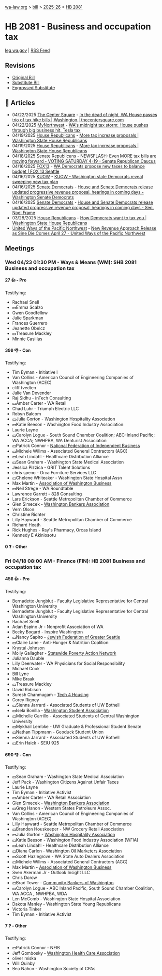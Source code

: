 [wa-law.org](/) > [bill](/bill/) > [2025-26](/bill/2025-26/) > [HB 2081](/bill/2025-26/hb/2081/)

# HB 2081 - Business and occupation tax
[leg.wa.gov](https://app.leg.wa.gov/billsummary?BillNumber=2081&Year=2025&Initiative=false) | [RSS Feed](./rss.xml)

## Revisions
* [Original Bill](1/)
* [Substitute Bill](S/)
* [Engrossed Substitute](S.E/)

## 📰 Articles
* 04/22/2025 [The Center Square](/org/the_center_square/) - [In the dead of night, WA House passes trio of tax hike bills | Washington | thecentersquare.com](https://www.thecentersquare.com/washington/article_a3a47717-2e5f-444c-8864-bdb5bfedbc19.html#:~:text=Engrossed%20Substitute%20House%20Bill%202081)
* 04/22/2025 [MyNorthwest](/org/mynorthwest/) - [WA's midnight tax storm: House pushes through big business hit, Tesla tax](https://mynorthwest.com/mynorthwest-politics/big-business-tesla-tax/4078830#:~:text=ESHB%202081)
* 04/19/2025 [House Republicans](/org/house_republicans/) - [More tax increase proposals | Washington State House Republicans](http://houserepublicans.wa.gov/current/more-tax-increase-proposals/#:~:text=House%20Bill%202081)
* 04/19/2025 [House Republicans](/org/house_republicans/) - [More tax increase proposals | Washington State House Republicans](https://houserepublicans.wa.gov/current/more-tax-increase-proposals/#:~:text=House%20Bill%202081)
* 04/18/2025 [Senate Republicans](/org/senate_republicans/) - [NEWSFLASH: Even MORE tax bills are moving forward - VOTING SATURDAY 4-19 - Senate Republican Caucus](https://src.wastateleg.org/blog/newsflash-even-tax-bills-moving-forward-voting-tomorrow/#:~:text=HB%202081:)
* 04/16/2025 [FOX13](/org/fox13/) - [WA Democrats propose new taxes to balance budget | FOX 13 Seattle](https://www.fox13seattle.com/news/wa-democrats-propose-new-taxes#:~:text=companion%20legislation)
* 04/16/2025 [KUOW](/org/kuow/) - [KUOW - Washington state Democrats reveal sweeping new tax plan](https://www.kuow.org/stories/democrats-in-washington-legislature-reveal-sweeping-new-tax-plan#:~:text=increase%20in%20a%20surcharge)
* 04/16/2025 [Senate Democrats](/org/senate_democrats/) - [House and Senate Democrats release updated progressive revenue proposal, hearings in coming days - Washington Senate Democrats](https://senatedemocrats.wa.gov/blog/2025/04/15/house-and-senate-democrats-release-updated-progressive-revenue-proposal-hearings-in-coming-days/#:~:text=House%20Bill%202081)
* 04/16/2025 [Senate Democrats](/org/senate_democrats/) - [House and Senate Democrats release updated progressive revenue proposal, hearings in coming days - Sen. Noel Frame](https://senatedemocrats.wa.gov/frame/2025/04/15/house-and-senate-democrats-release-updated-progressive-revenue-proposal-hearings-in-coming-days/#:~:text=House%20Bill%202081)
* 03/28/2025 [House Republicans](/org/house_republicans/) - [How Democrats want to tax you | Washington State House Republicans](http://houserepublicans.wa.gov/how-democrats-want-to-tax-you/#:~:text=House%20Bill%202081)
* [United Ways of the Pacific Northwest](/org/united_ways_of_the_pacific_northwest/) - [New Revenue Approach Release as Sine Die Comes April 27 - United Ways of the Pacific Northwest](https://www.uwpnw.org/legupdate04212025#:~:text=HB%202081)

## Meetings
### Wed 04/23 01:30 PM - Ways & Means (WM): SHB 2081 Business and occupation tax
#### 27 👍 - Pro
Testifying:
* Rachael Snell
* 💵Emma Scalzo
* Gwen Goodfellow
* Julie Sparkman
* Frances Guerrero
* Jeanette Obelcz
* 💵Treasure Mackley
* Minnie Casillas

#### 399 👎 - Con
Testifying:
* Tim Eyman - Initiative l
* Van Collins - American Council of Engineering Companies of Washington (ACEC)
* cliff tvedten
* Julie Van Devender
* Raj Sidhu - inTech Consulting
* 💵Amber Carter - WA Retail
* Chad Luhr - Triumph Electric LLC
* Robyn Balcom
* 💵Julia Gorton - [Washington Hospitality Association](/org/washington_hospitality_association/)
* 💵Katie Beeson - Washington Food Industry Association
* Laurie Layne
* 💵Carolyn Logue - South Sound Chamber Coalition; ABC-Inland Pacific; WA ACCA; NWHPBA,  WA Denturist Association
* 💵Patrick Connor - [National Federation of Independent Business](/org/national_federation_of_independent_business/)
* 💵Michele Willms - Associated General Contractors (AGC)
* 💵Leah Lindahl - Healthcare Distribution Alliance
* 💵Sean Graham - Washington State Medical Association
* Jessica Pizzica - GRIT Talent Solutions
* chris speno - Orca Furniture Services LLC
* 💵Chelene Whiteaker - Washington State Hospital Assn
* Max Martin - [Association of Washington Business](/org/association_of_washington_business/)
* 💵Neil Strege - WA Roundtable
* Lawrence Garrett - 828 Consulting
* Lars Erickson - Seattle Metropolitan Chamber of Commerce
* Glen Simecek - [Washington Bankers Association](/org/washington_bankers_association/)
* Vern Olson
* Christine Richter
* Lilly Hayward - Seattle Metropolitan Chamber of Commerce
* Richard Heath
* Rick Hughes - Ray's Pharmacy, Orcas Island
* Kennedy E Akinlosotu

#### 0 ❓ - Other

### Fri 04/18 08:00 AM - Finance (FIN): HB 2081 Business and occupation tax
#### 456 👍 - Pro
Testifying:
* Bernadette Jungblut - Faculty Legislative Representative for Central Washington University
* Bernadette Jungblut - Faculty Legislative Representative for Central Washington University
* Rachael Snell
* Adan Espino Jr - Nonprofit Association of WA
* Becky Bogard - Inspire Washington
* 💵Nancy Sapiro - [Jewish Federation of Greater Seattle](/org/jewish_federation_of_greater_seattle/)
* 💵Claire Lane - Anti-Hunger & Nutrition Coalition
* Krystal Johnson
* Molly Gallagher - [Statewide Poverty Action Network](/org/statewide_poverty_action_network/)
* Julianna Dauble
* Lilly Deerwater - WA Physicians for Social Responsibility
* Michael Cook
* Bill Lyne
* Mike Braak
* 💵Treasure Mackley
* David Robison
* Suresh Chanmugam - [Tech 4 Housing](/org/tech_4_housing/)
* Corey Rigney
* 💵Sienna Jarrard - Associated Students of UW Bothell
* 💵Isela Bonilla - [Washington Student Association](/org/washington_student_association/)
* 💵Michelle Carrillo - Associated Students of Central Washington University
* 💵Mykhail Lembke - UW Graduate & Professional Student Senate
* 💵Nathan Tippmann - Geoduck Student Union
* 💵Sienna Jarrard - Associated Students of UW Bothell
* 💵Erin Haick - SEIU 925

#### 690 👎 - Con
Testifying:
* 💵Sean Graham - Washington State Medical Association
* Jeff Pack - Washington Citizens Against Unfair Taxes
* Laurie Layne
* Tim Eyman - Initiative Activist
* 💵Amber Carter - WA Retail Association
* Glen Simecek - [Washington Bankers Association](/org/washington_bankers_association/)
* 💵Greg Hanon - Western States Petroleum Assoc.
* Van Collins - American Council of Engineering Companies of Washington (ACEC)
* Lilly Hayward - Seattle Metropolitan Chamber of Commerce
* 💵Brandon Houskeeper - NW Grocery Retail Association
* 💵Julia Gorton - [Washington Hospitality Association](/org/washington_hospitality_association/)
* 💵Katie Beeson - Washington Food Industry Association (WFIA)
* 💵Leah Lindahl - Healthcare Distribution Alliance
* 💵Diana Carlen - [Washington Oil Marketers Association](/org/washington_oil_marketers_association/)
* 💵Scott Hazlegrove - WA State Auto Dealers Association
* 💵Michele Willms - Associated General Contractors (AGC)
* Max Martin - [Association of Washington Business](/org/association_of_washington_business/)
* Sven Akerman Jr - Outlook Insight LLC
* Chris Dorow
* 💵Brad Tower - [Community Bankers of Washington](/org/community_bankers_of_washington/)
* 💵Carolyn Logue - ABC Inland Pacific, South Sound Chamber Coalition, WA ACCA , NWHPBA, WDA
* Len McComb - Washington State Hospital Association
* Dakota Manley - Washington State Young Republicans
* Victoria Tinker
* Tim Eyman - Initiative Activist

#### 7 ❓ - Other
Testifying:
* 💵Patrick Connor - NFIB
* Jeff Gombosky - [Washington Health Care Association](/org/washington_health_care_association/)
* oliver miska
* Will Quinby
* Bea Nahon - Washington Society of CPAs
